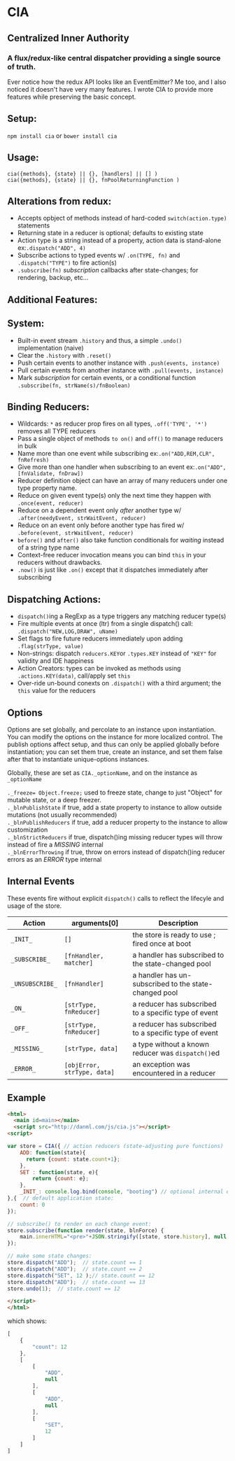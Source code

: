 # CIA
## Centralized Inner Authority

### A flux/redux-like central dispatcher providing a single source of truth.
Ever notice how the redux API looks like an EventEmitter? Me too, and I also noticed it doesn't have very many features. I wrote CIA to provide more features while preserving the basic concept.

## Setup:
`npm install cia` or `bower install cia`

## Usage:
`cia({methods}, {state} || {}, [handlers] || [] )`  <br />
`cia({methods}, {state} || {}, fnPoolReturningFunction )`


## Alterations from redux:
* Accepts opbject of methods instead of hard-coded `switch(action.type)` statements
* Returning state in a reducer is optional; defaults to existing state
* Action type is a string instead of a property, action data is stand-alone ex:`.dispatch("ADD", 4)`
* Subscribe actions to typed events w/ `.on(TYPE, fn)` and  `.dispatch("TYPE")` to fire action(s)
* `.subscribe(fn)` _subscription_ callbacks after state-changes; for rendering, backup, etc...



## Additional Features:

## System:
* Built-in event stream `.history` and thus, a simple `.undo()` implementation (naive)
* Clear the `.history` with `.reset()`
* Push certain events to another instance with `.push(events, instance)`
* Pull certain events from another instance with `.pull(events, instance)`
* Mark _subscription_ for certain events, or a conditional function `.subscribe(fn, strName(s)/fnBoolean)`


## Binding Reducers:
* Wildcards: `*` as reducer prop fires on all types, `.off('TYPE', '*')` removes all TYPE reducers
* Pass a single object of methods `to on()` and `off()` to manage reducers in bulk
* Name more than one event while subscribing ex:`.on("ADD,REM,CLR", fnRefresh)`
* Give more than one handler when subscribing to an event ex:`.on("ADD", [fnValidate, fnDraw])`
* Reducer definition object can have an array of many reducers under one type property name.
* Reduce on given event type(s) only the next time they happen with `.once(event, reducer)`
* Reduce on a dependent event only _after_ another type w/ `.after(needyEvent, strWaitEvent, reducer)`
* Reduce on an event only before another type has fired w/ `.before(event, strWaitEvent, reducer)`
* `before()` and `after()` also take function conditionals for _waiting_ instead of a string type name
* Context-free reducer invocation means you can bind `this` in your reducers without drawbacks.
* `.now()` is just like `.on()` except that it dispatches immediately after subscribing  
 

## Dispatching Actions:
* `dispatch()`ing a RegExp as a type triggers any matching reducer type(s)
* Fire multiple events at once (ltr) from a single dispatch() call: `.dispatch("NEW,LOG,DRAW", uName)`
* Set flags to fire future reducers immediately upon adding  `.flag(strType, value)`
* Non-strings: dispatch `reducers.KEY`or `.types.KEY` instead of `"KEY"` for validity and IDE happiness
* Action Creators: types can be invoked as methods using `.actions.KEY(data)`, call/apply set `this`
* Over-ride un-bound conexts on `.dispatch()` with a third argument; the `this` value for the reducers




## Options
Options are set globally, and percolate to an instance upon instantiation. You can modify the options on the instance for more localized control. The publish options affect setup, and thus can only be applied globally before instantiation; you can set them true, create an instance, and set them false after that to instantiate unique-options instances.


Globally, these are set as `CIA._optionName`, and on the instance as `_optionName`

`._freeze= Object.freeze;`	used to freeze state, change to just "Object" for mutable state, or a deep freezer. <br />
`._blnPublishState`	if true, add a state property to instance to allow outside mutations (not usually recommended) <br />
`._blnPublishReducers`	if true, add a reducer property to the instance to allow customization <br />
`._blnStrictReducers`	if true, dispatch()ing missing reducer types will throw instead of fire a _MISSING_ internal <br />
`._blnErrorThrowing`	if true, throw on errors instead of dispatch()ing reducer errors as an _ERROR_ type internal <br />





## Internal Events
These events fire without explicit `dispatch()` calls to reflect the lifecyle and usage of the store.

| Action | arguments[0] | Description |
|----|----|----|
|`_INIT_` | 	`[]` 	| the store is ready to use ; fired once at boot	|
|`_SUBSCRIBE_` |	`[fnHandler, matcher]` |	a handler has subscribed to the state-changed pool |
|`_UNSUBSCRIBE_` | `[fnHandler]`	| a handler has un-subscribed to the state-changed pool |
|`_ON_` | `[strType, fnReducer]`	| a reducer has subscribed to a specific type of event |
|`_OFF_` | `[strType, fnReducer]`	| a reducer has subscribed to a specific type of event |
|`_MISSING_` | `[strType, data]` | a type without a known reducer was `dispatch()`ed |
|`_ERROR_` | `[objError, strType, data]` | an exception was encountered in a reducer |





## Example
```html
<html>
  <main id=main></main>
  <script src="http://danml.com/js/cia.js"></script>
<script>

var store = CIA({ // action reducers (state-adjusting pure functions)
	ADD: function(state){
	  return {count: state.count+1};
	},
	SET : function(state, e){
		return {count: e};
	},
	_INIT_: console.log.bind(console, "booting") // optional internal event
},{  // default application state:
	count: 0
});

// subscribe() to render on each change event:
store.subscribe(function render(state, blnForce) {
	main.innerHTML="<pre>"+JSON.stringify([state, store.history], null, "\t");
});	  

// make some state changes:
store.dispatch("ADD");  // state.count == 1
store.dispatch("ADD");  // state.count == 2
store.dispatch("SET", 12 );// state.count == 12
store.dispatch("ADD");  // state.count == 13
store.undo(1);  // state.count == 12

</script>
</html>
```
which  shows:
```js
[
	{
		"count": 12
	},
	[
		[
			"ADD",
			null
		],
		[
			"ADD",
			null
		],
		[
			"SET",
			12
		]
	]
]
```
